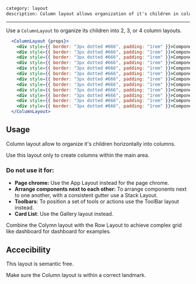 ```meta
category: layout
description: Column layout allows organization of it's children in columns
```

---

Use a `ColumnLayout` to organize its children into 2, 3, or 4 column layouts.

```jsx
  <ColumnLayout {props}>
    <div style={{ border: "3px dotted #666", padding: "1rem" }}>Component</div>
    <div style={{ border: "3px dotted #666", padding: "1rem" }}>Component</div>
    <div style={{ border: "3px dotted #666", padding: "1rem" }}>Component</div>
    <div style={{ border: "3px dotted #666", padding: "1rem" }}>Component</div>
    <div style={{ border: "3px dotted #666", padding: "1rem" }}>Component</div>
    <div style={{ border: "3px dotted #666", padding: "1rem" }}>Component</div>
    <div style={{ border: "3px dotted #666", padding: "1rem" }}>Component</div>
    <div style={{ border: "3px dotted #666", padding: "1rem" }}>Component</div>
    <div style={{ border: "3px dotted #666", padding: "1rem" }}>Component</div>
    <div style={{ border: "3px dotted #666", padding: "1rem" }}>Component</div>
    <div style={{ border: "3px dotted #666", padding: "1rem" }}>Component</div>
    <div style={{ border: "3px dotted #666", padding: "1rem" }}>Component</div>
  </ColumnLayout>
```

## Usage

Column layout allow to organize it's children horizontally into columns.

Use this layout only to create columns within the main area.

### Do not use it for:

- **Page chrome:** Use the App Layout instead for the page chrome.
- **Arrange components next to each other:** To arrange components next to one another, with a consistent gutter use a Stack Layout.
- **Toolbars**: To position a set of tools or actions use the ToolBar layout instead.
- **Card List**: Use the Gallery layout instead.

Combine the Colymn layout with the Row Layout to achieve complex grid like dashboard for dashboard for examples.

## Accecibility

This layout is semantic free.

Make sure the Column layout is within a correct landmark.
